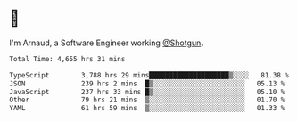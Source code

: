 # 👋

I'm Arnaud, a Software Engineer working [@Shotgun](https://shotgun.live).

<!--START_SECTION:waka-->

```txt
Total Time: 4,655 hrs 31 mins

TypeScript        3,788 hrs 29 mins████████████████████▒░░░░   81.38 %
JSON              239 hrs 2 mins  █▒░░░░░░░░░░░░░░░░░░░░░░░   05.13 %
JavaScript        237 hrs 33 mins █▒░░░░░░░░░░░░░░░░░░░░░░░   05.10 %
Other             79 hrs 21 mins  ▒░░░░░░░░░░░░░░░░░░░░░░░░   01.70 %
YAML              61 hrs 59 mins  ▒░░░░░░░░░░░░░░░░░░░░░░░░   01.33 %
```

<!--END_SECTION:waka-->
